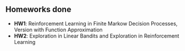 ## Homeworks done
- **HW1**: Reinforcement Learning in Finite Markow Decision Processes, Version with Function Approximation
- **HW2**: Exploration in Linear Bandits and Exploration in Reinforcement Learning

